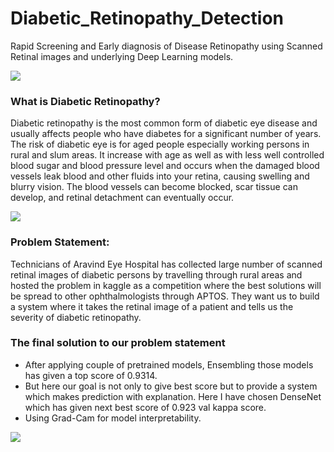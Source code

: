 # Diabetic_Retinopathy_Detection
Rapid Screening and Early diagnosis of Disease Retinopathy using Scanned Retinal images and underlying Deep Learning models.

<img src='https://static01.nyt.com/images/2019/03/10/business/10aieyedoctor1/10aidoctor1-facebookJumbo.jpg'/>

<h3>What is Diabetic Retinopathy?</h3>

Diabetic retinopathy is the most common form of diabetic eye disease and usually affects people who have diabetes for a significant number of years. The risk of diabetic eye is for aged people especially working persons in rural and slum areas.
It increase with age as well as with less well controlled blood sugar and blood pressure level and occurs when the damaged blood vessels leak blood and other fluids into your retina, causing swelling and blurry vision. The blood vessels can become blocked, scar tissue can develop, and retinal detachment can eventually occur.

<img src='https://cdn-images-1.medium.com/max/1800/0*d_uPvD9xdpW7qxYE.png'>

<h3>Problem Statement:</h3>

Technicians of Aravind Eye Hospital has collected large number of scanned retinal images of diabetic persons by travelling through rural areas and hosted the problem in kaggle as a competition where the best solutions will be spread to other ophthalmologists through APTOS.
They want us to build a system where it takes the retinal image of a patient and tells us the severity of diabetic retinopathy.

<h3>The final solution to our problem statement</h3>

* After applying couple of pretrained models, Ensembling those models has given a top score of 0.9314.
* But here our goal is not only to give best score but to provide a system which makes prediction with explanation. Here I have chosen DenseNet which has given next best score of 0.923 val kappa score. 
* Using Grad-Cam for model interpretability.
<img src='https://cdn-images-1.medium.com/max/1800/1*Avr09iLbIG4XLYLTUBmsZA.png'/>


